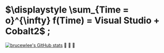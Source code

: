 # $\displaystyle \sum_{Time = o}^{\infty} f(Time) = Visual Studio + Cobalt2$ ;

[![brucewlee's GitHub stats](https://github-readme-stats.vercel.app/api?username=brucewlee)](https://github.com/anuraghazra/github-readme-stats)
:snake:
:snake:
:snake:
